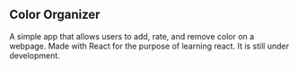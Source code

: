 ## Color Organizer
A simple app that allows users to add, rate, and remove color on a webpage. Made with React for the purpose of learning react. It is still under development.